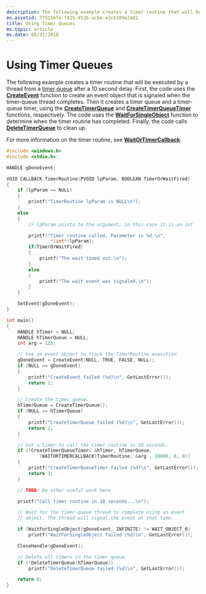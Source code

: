 ```yaml
---
description: The following example creates a timer routine that will be executed by a thread from a timer queue after a 10 second delay.
ms.assetid: 779156fe-f825-452b-acbe-e2cb189e24d2
title: Using Timer Queues
ms.topic: article
ms.date: 05/31/2018
---
```


# Using Timer Queues

The following example creates a timer routine that will be executed by a thread from a [timer queue](timer-queues.md) after a 10 second delay. First, the code uses the [**CreateEvent**](/windows/win32/api/synchapi/nf-synchapi-createeventa) function to create an event object that is signaled when the timer-queue thread completes. Then it creates a timer queue and a timer-queue timer, using the [**CreateTimerQueue**](/windows/win32/api/threadpoollegacyapiset/nf-threadpoollegacyapiset-createtimerqueue) and [**CreateTimerQueueTimer**](/windows/win32/api/threadpoollegacyapiset/nf-threadpoollegacyapiset-createtimerqueuetimer) functions, respectively. The code uses the [**WaitForSingleObject**](/windows/win32/api/winbase/nf-winbase-registerwaitforsingleobject) function to determine when the timer routine has completed. Finally, the code calls [**DeleteTimerQueue**](/windows/desktop/api/WinBase/nf-winbase-deletetimerqueue) to clean up.

For more information on the timer routine, see [**WaitOrTimerCallback**](/previous-versions/windows/desktop/legacy/ms687066(v=vs.85)).


```C++
#include <windows.h>
#include <stdio.h>

HANDLE gDoneEvent;

VOID CALLBACK TimerRoutine(PVOID lpParam, BOOLEAN TimerOrWaitFired)
{
    if (lpParam == NULL)
    {
        printf("TimerRoutine lpParam is NULL\n");
    }
    else
    {
        // lpParam points to the argument; in this case it is an int

        printf("Timer routine called. Parameter is %d.\n", 
                *(int*)lpParam);
        if(TimerOrWaitFired)
        {
            printf("The wait timed out.\n");
        }
        else
        {
            printf("The wait event was signaled.\n");
        }
    }

    SetEvent(gDoneEvent);
}

int main()
{
    HANDLE hTimer = NULL;
    HANDLE hTimerQueue = NULL;
    int arg = 123;

    // Use an event object to track the TimerRoutine execution
    gDoneEvent = CreateEvent(NULL, TRUE, FALSE, NULL);
    if (NULL == gDoneEvent)
    {
        printf("CreateEvent failed (%d)\n", GetLastError());
        return 1;
    }

    // Create the timer queue.
    hTimerQueue = CreateTimerQueue();
    if (NULL == hTimerQueue)
    {
        printf("CreateTimerQueue failed (%d)\n", GetLastError());
        return 2;
    }

    // Set a timer to call the timer routine in 10 seconds.
    if (!CreateTimerQueueTimer( &hTimer, hTimerQueue, 
            (WAITORTIMERCALLBACK)TimerRoutine, &arg , 10000, 0, 0))
    {
        printf("CreateTimerQueueTimer failed (%d)\n", GetLastError());
        return 3;
    }

    // TODO: Do other useful work here 

    printf("Call timer routine in 10 seconds...\n");

    // Wait for the timer-queue thread to complete using an event 
    // object. The thread will signal the event at that time.

    if (WaitForSingleObject(gDoneEvent, INFINITE) != WAIT_OBJECT_0)
        printf("WaitForSingleObject failed (%d)\n", GetLastError());

    CloseHandle(gDoneEvent);

    // Delete all timers in the timer queue.
    if (!DeleteTimerQueue(hTimerQueue))
        printf("DeleteTimerQueue failed (%d)\n", GetLastError());

    return 0;
}
```



 

 

